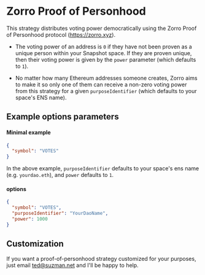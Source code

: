 # Zorro Proof of Personhood

This strategy distributes voting power democratically using the Zorro Proof of Personhood protocol (https://zorro.xyz).

- The voting power of an address is `0` if they have not been proven as a unique person within your Snapshot space. If they are proven unique, then their voting power is given by the `power` parameter (which defaults to `1`).

- No matter how many Ethereum addresses someone creates, Zorro aims to make it so only one of them can receive a non-zero voting power from this strategy for a given `purposeIdentifier` (which defaults to your space's ENS name).

## Example options parameters

#### Minimal example

```json
{
  "symbol": "VOTES"
}
```

In the above example, `purposeIdentifier` defaults to your space's ens name (e.g. `yourdao.eth`), and `power` defaults to `1`.

#### options

```json
{
  "symbol": "VOTES",
  "purposeIdentifier": "YourDaoName",
  "power": 1000
}
```

## Customization

If you want a proof-of-personhood strategy customized for your purposes, just email ted@suzman.net and I'll be happy to help.

